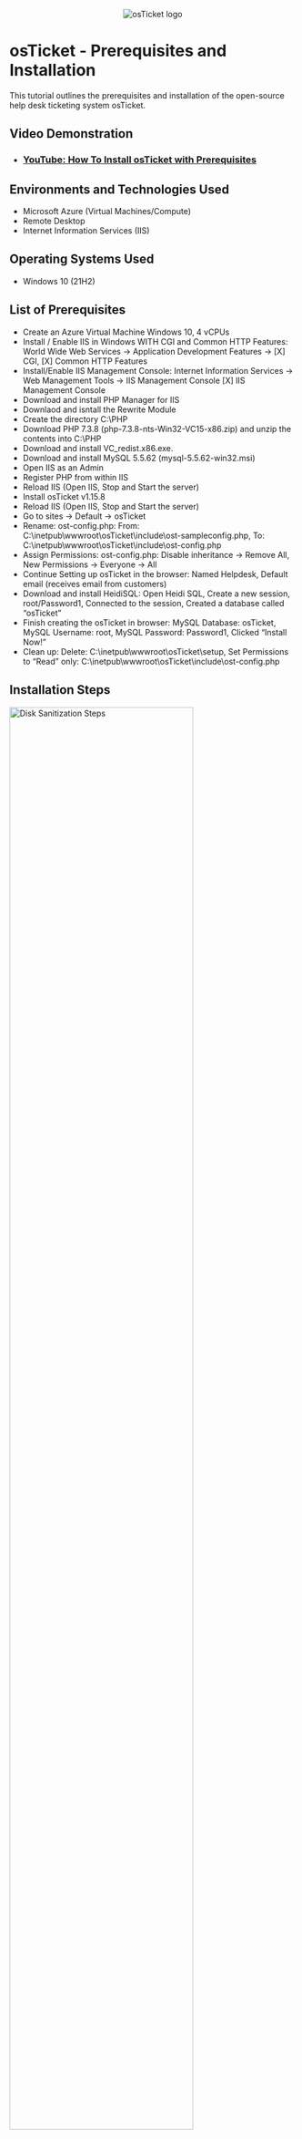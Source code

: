 <p align="center">
<img src="https://i.imgur.com/Clzj7Xs.png" alt="osTicket logo"/>
</p>

<h1>osTicket - Prerequisites and Installation</h1>
This tutorial outlines the prerequisites and installation of the open-source help desk ticketing system osTicket.<br />


<h2>Video Demonstration</h2>

- ### [YouTube: How To Install osTicket with Prerequisites](https://www.youtube.com)

<h2>Environments and Technologies Used</h2>

- Microsoft Azure (Virtual Machines/Compute)
- Remote Desktop
- Internet Information Services (IIS)

<h2>Operating Systems Used </h2>

- Windows 10</b> (21H2)

<h2>List of Prerequisites</h2>

- Create an Azure Virtual Machine Windows 10, 4 vCPUs
- Install / Enable IIS in Windows WITH CGI and Common HTTP Features:
    World Wide Web Services -> Application Development Features ->
    [X] CGI,
    [X] Common HTTP Features
- Install/Enable IIS Management Console:
    Internet Information Services -> Web Management Tools -> IIS Management Console
	  [X] IIS Management Console
- Download and install PHP Manager for IIS
- Downlaod and isntall the Rewrite Module
- Create the directory C:\PHP
- Download PHP 7.3.8 (php-7.3.8-nts-Win32-VC15-x86.zip) and unzip the contents into C:\PHP
- Download and install VC_redist.x86.exe.
- Download and install MySQL 5.5.62 (mysql-5.5.62-win32.msi)
- Open IIS as an Admin
- Register PHP from within IIS
- Reload IIS (Open IIS, Stop and Start the server)
- Install osTicket v1.15.8
- Reload IIS (Open IIS, Stop and Start the server)
- Go to sites -> Default -> osTicket
- Rename: ost-config.php:
    From: C:\inetpub\wwwroot\osTicket\include\ost-sampleconfig.php,
    To: C:\inetpub\wwwroot\osTicket\include\ost-config.php
- Assign Permissions: ost-config.php:
    Disable inheritance -> Remove All,
    New Permissions -> Everyone -> All
- Continue Setting up osTicket in the browser:
    Named Helpdesk,
    Default email (receives email from customers)
- Download and install HeidiSQL:
    Open Heidi SQL,
    Create a new session, root/Password1,
    Connected to the session,
    Created a database called “osTicket”
- Finish creating the osTicket in browser:
    MySQL Database: osTicket,
    MySQL Username: root,
    MySQL Password: Password1,
    Clicked “Install Now!”
- Clean up:
    Delete: C:\inetpub\wwwroot\osTicket\setup,
    Set Permissions to “Read” only: C:\inetpub\wwwroot\osTicket\include\ost-config.php

<h2>Installation Steps</h2><p>
  
<img src="https://i.imgur.com/DJmEXEB.png" height="80%" width="80%" alt="Disk Sanitization Steps"/>
</p>
<p>
Lorem ipsum dolor sit amet, consectetur adipiscing elit, sed do eiusmod tempor incididunt ut labore et dolore magna aliqua. Ut enim ad minim veniam, quis nostrud exercitation ullamco laboris nisi ut aliquip ex ea commodo consequat. Duis aute irure dolor in reprehenderit in voluptate velit esse cillum dolore eu fugiat nulla pariatur.
</p>
<br />

<p>
<img src="https://i.imgur.com/DJmEXEB.png" height="80%" width="80%" alt="Disk Sanitization Steps"/>
</p>
<p>
Lorem ipsum dolor sit amet, consectetur adipiscing elit, sed do eiusmod tempor incididunt ut labore et dolore magna aliqua. Ut enim ad minim veniam, quis nostrud exercitation ullamco laboris nisi ut aliquip ex ea commodo consequat. Duis aute irure dolor in reprehenderit in voluptate velit esse cillum dolore eu fugiat nulla pariatur.
</p>
<br />

<p>
<img src="https://i.imgur.com/DJmEXEB.png" height="80%" width="80%" alt="Disk Sanitization Steps"/>
</p>
<p>
Lorem ipsum dolor sit amet, consectetur adipiscing elit, sed do eiusmod tempor incididunt ut labore et dolore magna aliqua. Ut enim ad minim veniam, quis nostrud exercitation ullamco laboris nisi ut aliquip ex ea commodo consequat. Duis aute irure dolor in reprehenderit in voluptate velit esse cillum dolore eu fugiat nulla pariatur.
</p>
<br />
